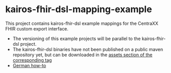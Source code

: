 # kairos-fhir-dsl-mapping-example
This project contains kairos-fhir-dsl example mappings for the CentraXX FHIR custom export interface.

* The versioning of this example projects will be parallel to the kairos-fhir-dsl project.
* The kairos-fhir-dsl binaries have not been published on a public maven repository yet, but can be downloaded in the [assets section of the corresponding tag](https://github.com/kairosmike/kairos-fhir-dsl-mapping-example/releases)
* [German how-to ](/CXX_FHIR_Custom_Export.pdf)
